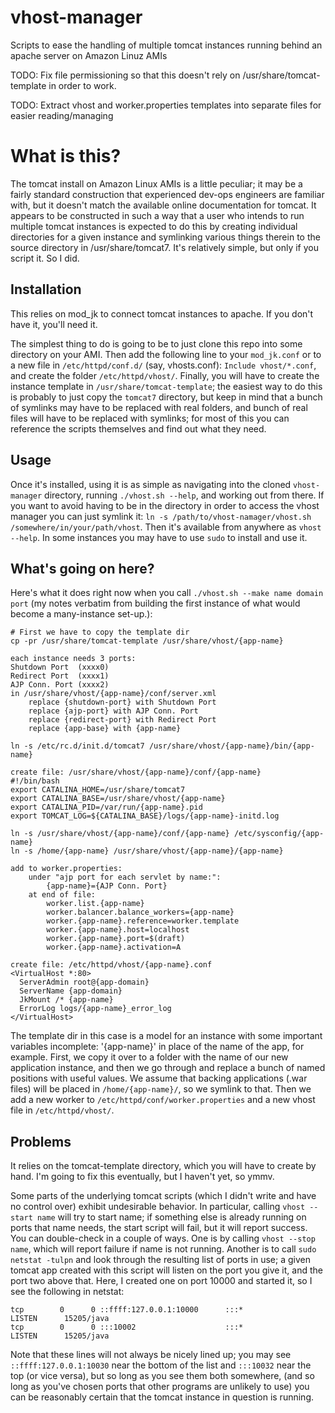 # vhost-manager
Scripts to ease the handling of multiple tomcat instances running behind an apache server on Amazon Linuz AMIs

TODO: Fix file permissioning so that this doesn't rely on /usr/share/tomcat-template in order to work.

TODO: Extract vhost and worker.properties templates into separate files for easier reading/managing

# What is this?

The tomcat install on Amazon Linux AMIs is a little peculiar; it may be a fairly standard construction that experienced dev-ops engineers are familiar with, but it doesn't match the available online documentation for tomcat. It appears to be constructed in such a way that a user who intends to run multiple tomcat instances is expected to do this by creating individual directories for a given instance and symlinking various things therein to the source directory in /usr/share/tomcat7. It's relatively simple, but only if you script it. So I did.

## Installation

This relies on mod_jk to connect tomcat instances to apache. If you don't have it, you'll need it.

The simplest thing to do is going to be to just clone this repo into some directory on your AMI. Then add the following line to your `mod_jk.conf` or to a new file in `/etc/httpd/conf.d/` (say, vhosts.conf): `Include vhost/*.conf`, and create the folder `/etc/httpd/vhost/`. Finally, you will have to create the instance template in `/usr/share/tomcat-template`; the easiest way to do this is probably to just copy the `tomcat7` directory, but keep in mind that a bunch of symlinks may have to be replaced with real folders, and bunch of real files will have to be replaced with symlinks; for most of this you can reference the scripts themselves and find out what they need.

## Usage

Once it's installed, using it is as simple as navigating into the cloned `vhost-manager` directory, running `./vhost.sh --help`, and working out from there. If you want to avoid having to be in the directory in order to access the vhost manager you can just symlink it: `ln -s /path/to/vhost-namager/vhost.sh /somewhere/in/your/path/vhost`. Then it's available from anywhere as `vhost --help`. In some instances you may have to use `sudo` to install and use it.

## What's going on here?

Here's what it does right now when you call `./vhost.sh --make name domain port` (my notes verbatim from building the first instance of what would become a many-instance set-up.):

```
# First we have to copy the template dir
cp -pr /usr/share/tomcat-template /usr/share/vhost/{app-name}

each instance needs 3 ports:
Shutdown Port  (xxxx0)
Redirect Port  (xxxx1)
AJP Conn. Port (xxxx2)
in /usr/share/vhost/{app-name}/conf/server.xml
    replace {shutdown-port} with Shutdown Port
    replace {ajp-port} with AJP Conn. Port
    replace {redirect-port} with Redirect Port
    replace {app-base} with {app-name}

ln -s /etc/rc.d/init.d/tomcat7 /usr/share/vhost/{app-name}/bin/{app-name}

create file: /usr/share/vhost/{app-name}/conf/{app-name}
#!/bin/bash
export CATALINA_HOME=/usr/share/tomcat7
export CATALINA_BASE=/usr/share/vhost/{app-name}
export CATALINA_PID=/var/run/{app-name}.pid
export TOMCAT_LOG=${CATALINA_BASE}/logs/{app-name}-initd.log

ln -s /usr/share/vhost/{app-name}/conf/{app-name} /etc/sysconfig/{app-name}
ln -s /home/{app-name} /usr/share/vhost/{app-name}/{app-name}

add to worker.properties:
    under "ajp port for each servlet by name:":
        {app-name}={AJP Conn. Port}
    at end of file:
        worker.list.{app-name}
        worker.balancer.balance_workers={app-name}
        worker.{app-name}.reference=worker.template
        worker.{app-name}.host=localhost
        worker.{app-name}.port=$(draft)
        worker.{app-name}.activation=A

create file: /etc/httpd/vhost/{app-name}.conf
<VirtualHost *:80>
  ServerAdmin root@{app-domain}
  ServerName {app-domain}
  JkMount /* {app-name}
  ErrorLog logs/{app-name}_error_log
</VirtualHost>
```

The template dir in this case is a model for an instance with some important variables incomplete: '{app-name}' in place of the name of the app, for example. First, we copy it over to a folder with the name of our new application instance, and then we go through and replace a bunch of named positions with useful values. We assume that backing applications (.war files) will be placed in `/home/{app-name}/`, so we symlink to that. Then we add a new worker to `/etc/httpd/conf/worker.properties` and a new vhost file in `/etc/httpd/vhost/`.

## Problems

It relies on the tomcat-template directory, which you will have to create by hand. I'm going to fix this eventually, but I haven't yet, so ymmv.

Some parts of the underlying tomcat scripts (which I didn't write and have no control over) exhibit undesirable behavior. In particular, calling `vhost --start name` will try to start name; if something else is already running on ports that name needs, the start script will fail, but it will report success. You can double-check in a couple of ways. One is by calling `vhost --stop name`, which will report failure if name is not running. Another is to call `sudo netstat -tulpn` and look through the resulting list of ports in use; a given tomcat app created with this script will listen on the port you give it, and the port two above that. Here, I created one on port 10000 and started it, so I see the following in netstat:

```
tcp        0      0 ::ffff:127.0.0.1:10000      :::*                        LISTEN      15205/java                  
tcp        0      0 :::10002                    :::*                        LISTEN      15205/java          
```

Note that these lines will not always be nicely lined up; you may see `::ffff:127.0.0.1:10030` near the bottom of the list and `:::10032` near the top (or vice versa), but so long as you see them both somewhere, (and so long as you've chosen ports that other programs are unlikely to use) you can be reasonably certain that the tomcat instance in question is running.

